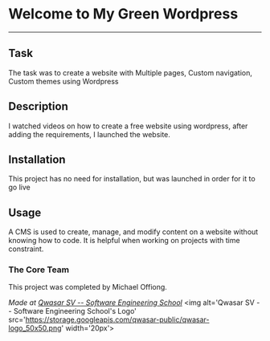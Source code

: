 # Welcome to My Green Wordpress
***

## Task
The task was to create a website with Multiple pages, Custom navigation, Custom themes using Wordpress

## Description
I watched videos on how to create a free website using wordpress, after adding the requirements, I launched the website.

## Installation
This project has no need for installation, but was launched in order for it to go live

## Usage
A CMS is used to create, manage, and modify content on a website without knowing how to code. 
It is helpful when working on projects with time constraint.

### The Core Team
This project was completed by Michael Offiong.

<span><i>Made at <a href='https://qwasar.io'>Qwasar SV -- Software Engineering School</a></i></span>
<span><img alt='Qwasar SV -- Software Engineering School's Logo' src='https://storage.googleapis.com/qwasar-public/qwasar-logo_50x50.png' width='20px'></span>
